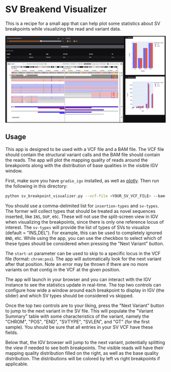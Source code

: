 # SV Breakend Visualizer

This is a recipe for a small app that can help plot some statistics about SV breakpoints while visualizing the read and variant data.

![SV Breakpoint Visualizer](sv-breakpoint-visualizer-demo.png)

## Usage

This app is designed to be used with a VCF file and a BAM file. The VCF file should contain the structural variant calls and the BAM file should contain the reads. The app will plot the mapping quality of reads around the breakpoints along with the distribution of base qualities in the visible IGV window.

First, make sure you have `gradio_igv` installed, as well as [plotly](https://plotly.com/python/). Then run the following in this directory:

```bash
python sv_breakpoint_visualizer.py --vcf-file <YOUR_SV_VCF_FILE> --bam-file <YOUR_BAM_FILE> --insertion-types <INSERTION_TYPES> --sv-types <SV_TYPES> --start-at <START_AT>
```

You should use a comma-delimited list for `insertion-types` and `sv-types`. The former will collect types that should be treated as novel sequences inserted, like `INS`, `DUP`, etc. These will not use the split-screen view in IGV when visualizing the breakpoints, since there is only one reference locus of interest. The `sv-types` will provide the list of types of SVs to visualize (default = "INS,DEL"). For example, this can be used to completely ignored `BND`, etc. While using the app, you can use the checkbox to select which of these types should be considered when pressing the "Next Variant" button.

The `start-at` parameter can be used to skip to a specific locus in the VCF file (format: `chrom:pos`). The app will automatically look for the next variant after that position. Note an error may be thrown if there are no more variants on that contig in the VCF at the given position.

The app will launch in your browser and you can interact with the IGV instance to see the statistics update in real-time. The top two controls can configure how wide a window around each breakpoint to display in IGV (the slider) and which SV types should be considered vs skipped.

Once the top two controls are to your liking, press the "Next Variant" button to jump to the next variant in the SV file. This will populate the "Variant Summary" table with some characteristics of the variant, namely the "CHROM", "POS", "END", "SVTYPE", "SVLEN", and "GT" (for the first sample). You should be sure that all entries in your SV VCF have these fields.

Below that, the IGV browser will jump to the next variant, potentially splitting the view if needed to see both breakpoints. The visible reads will have their mapping quality distribution filled on the right, as well as the base quality distribution. The distributions will be colored by left vs right breakpoints if applicable.

